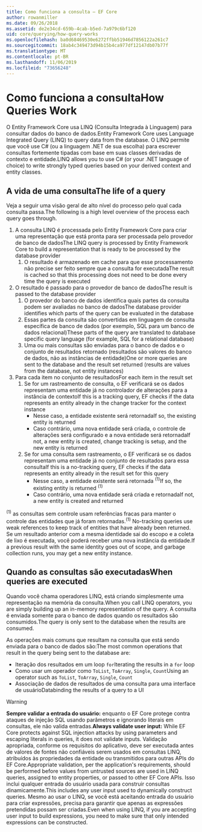 ```yaml
---
title: Como funciona a consulta – EF Core
author: rowanmiller
ms.date: 09/26/2018
ms.assetid: de2e34cd-659b-4cab-b5ed-7a979c6bf120
uid: core/querying/how-query-works
ms.openlocfilehash: ba0d68469530e6272ffbb51946d7856122a261c7
ms.sourcegitcommit: 18ab4c349473d94b15b4ca977df12147db07b77f
ms.translationtype: MT
ms.contentlocale: pt-BR
ms.lasthandoff: 11/06/2019
ms.locfileid: "73656248"
---
```

# <a name="how-queries-work"></a><span data-ttu-id="634ac-102">Como funciona a consulta</span><span class="sxs-lookup"><span data-stu-id="634ac-102">How Queries Work</span></span>

<span data-ttu-id="634ac-103">O Entity Framework Core usa LINQ (Consulta Integrada à Linguagem) para consultar dados do banco de dados.</span><span class="sxs-lookup"><span data-stu-id="634ac-103">Entity Framework Core uses Language Integrated Query (LINQ) to query data from the database.</span></span> <span data-ttu-id="634ac-104">O LINQ permite que você use C# (ou a linguagem .NET de sua escolha) para escrever consultas fortemente tipadas com base em suas classes derivadas de contexto e entidade.</span><span class="sxs-lookup"><span data-stu-id="634ac-104">LINQ allows you to use C# (or your .NET language of choice) to write strongly typed queries based on your derived context and entity classes.</span></span>

## <a name="the-life-of-a-query"></a><span data-ttu-id="634ac-105">A vida de uma consulta</span><span class="sxs-lookup"><span data-stu-id="634ac-105">The life of a query</span></span>

<span data-ttu-id="634ac-106">Veja a seguir uma visão geral de alto nível do processo pelo qual cada consulta passa.</span><span class="sxs-lookup"><span data-stu-id="634ac-106">The following is a high level overview of the process each query goes through.</span></span>

1. <span data-ttu-id="634ac-107">A consulta LINQ é processada pelo Entity Framework Core para criar uma representação que está pronta para ser processada pelo provedor de banco de dados</span><span class="sxs-lookup"><span data-stu-id="634ac-107">The LINQ query is processed by Entity Framework Core to build a representation that is ready to be processed by the database provider</span></span>
   1. <span data-ttu-id="634ac-108">O resultado é armazenado em cache para que esse processamento não precise ser feito sempre que a consulta for executada</span><span class="sxs-lookup"><span data-stu-id="634ac-108">The result is cached so that this processing does not need to be done every time the query is executed</span></span>
2. <span data-ttu-id="634ac-109">O resultado é passado para o provedor de banco de dados</span><span class="sxs-lookup"><span data-stu-id="634ac-109">The result is passed to the database provider</span></span>
   1. <span data-ttu-id="634ac-110">O provedor do banco de dados identifica quais partes da consulta podem ser avaliadas no banco de dados</span><span class="sxs-lookup"><span data-stu-id="634ac-110">The database provider identifies which parts of the query can be evaluated in the database</span></span>
   2. <span data-ttu-id="634ac-111">Essas partes da consulta são convertidas em linguagem de consulta específica de banco de dados (por exemplo, SQL para um banco de dados relacional)</span><span class="sxs-lookup"><span data-stu-id="634ac-111">These parts of the query are translated to database specific query language (for example, SQL for a relational database)</span></span>
   3. <span data-ttu-id="634ac-112">Uma ou mais consultas são enviadas para o banco de dados e o conjunto de resultados retornado (resultados são valores do banco de dados, não as instâncias de entidade)</span><span class="sxs-lookup"><span data-stu-id="634ac-112">One or more queries are sent to the database and the result set returned (results are values from the database, not entity instances)</span></span>
3. <span data-ttu-id="634ac-113">Para cada item no conjunto de resultados</span><span class="sxs-lookup"><span data-stu-id="634ac-113">For each item in the result set</span></span>
   1. <span data-ttu-id="634ac-114">Se for um rastreamento de consulta, o EF verificará se os dados representam uma entidade já no controlador de alterações para a instância de contexto</span><span class="sxs-lookup"><span data-stu-id="634ac-114">If this is a tracking query, EF checks if the data represents an entity already in the change tracker for the context instance</span></span>
      * <span data-ttu-id="634ac-115">Nesse caso, a entidade existente será retornada</span><span class="sxs-lookup"><span data-stu-id="634ac-115">If so, the existing entity is returned</span></span>
      * <span data-ttu-id="634ac-116">Caso contrário, uma nova entidade será criada, o controle de alterações será configurado e a nova entidade será retornada</span><span class="sxs-lookup"><span data-stu-id="634ac-116">If not, a new entity is created, change tracking is setup, and the new entity is returned</span></span>
   2. <span data-ttu-id="634ac-117">Se for uma consulta sem rastreamento, o EF verificará se os dados representam uma entidade já no conjunto de resultados para essa consulta</span><span class="sxs-lookup"><span data-stu-id="634ac-117">If this is a no-tracking query, EF checks if the data represents an entity already in the result set for this query</span></span>
      * <span data-ttu-id="634ac-118">Nesse caso, a entidade existente será retornada <sup>(1)</sup></span><span class="sxs-lookup"><span data-stu-id="634ac-118">If so, the existing entity is returned <sup>(1)</sup></span></span>
      * <span data-ttu-id="634ac-119">Caso contrário, uma nova entidade será criada e retornada</span><span class="sxs-lookup"><span data-stu-id="634ac-119">If not, a new entity is created and returned</span></span>

<span data-ttu-id="634ac-120"><sup>(1)</sup> as consultas sem controle usam referências fracas para manter o controle das entidades que já foram retornadas.</span><span class="sxs-lookup"><span data-stu-id="634ac-120"><sup>(1)</sup> No-tracking queries use weak references to keep track of entities that have already been returned.</span></span> <span data-ttu-id="634ac-121">Se um resultado anterior com a mesma identidade sai do escopo e a coleta de lixo é executada, você poderá receber uma nova instância da entidade.</span><span class="sxs-lookup"><span data-stu-id="634ac-121">If a previous result with the same identity goes out of scope, and garbage collection runs, you may get a new entity instance.</span></span>

## <a name="when-queries-are-executed"></a><span data-ttu-id="634ac-122">Quando as consultas são executadas</span><span class="sxs-lookup"><span data-stu-id="634ac-122">When queries are executed</span></span>

<span data-ttu-id="634ac-123">Quando você chama operadores LINQ, está criando simplesmente uma representação na memória da consulta.</span><span class="sxs-lookup"><span data-stu-id="634ac-123">When you call LINQ operators, you are simply building up an in-memory representation of the query.</span></span> <span data-ttu-id="634ac-124">A consulta é enviada somente para o banco de dados quando os resultados são consumidos.</span><span class="sxs-lookup"><span data-stu-id="634ac-124">The query is only sent to the database when the results are consumed.</span></span>

<span data-ttu-id="634ac-125">As operações mais comuns que resultam na consulta que está sendo enviada para o banco de dados são:</span><span class="sxs-lookup"><span data-stu-id="634ac-125">The most common operations that result in the query being sent to the database are:</span></span>

* <span data-ttu-id="634ac-126">Iteração dos resultados em um loop `for`</span><span class="sxs-lookup"><span data-stu-id="634ac-126">Iterating the results in a `for` loop</span></span>
* <span data-ttu-id="634ac-127">Como usar um operador como `ToList`, `ToArray`, `Single`, `Count`</span><span class="sxs-lookup"><span data-stu-id="634ac-127">Using an operator such as `ToList`, `ToArray`, `Single`, `Count`</span></span>
* <span data-ttu-id="634ac-128">Associação de dados de resultados de uma consulta para uma interface de usuário</span><span class="sxs-lookup"><span data-stu-id="634ac-128">Databinding the results of a query to a UI</span></span>

> [!WARNING]  
> <span data-ttu-id="634ac-129">**Sempre validar a entrada do usuário:** enquanto o EF Core protege contra ataques de injeção SQL usando parâmetros e ignorando literais em consultas, ele não valida entradas.</span><span class="sxs-lookup"><span data-stu-id="634ac-129">**Always validate user input:** While EF Core protects against SQL injection attacks by using parameters and escaping literals in queries, it does not validate inputs.</span></span> <span data-ttu-id="634ac-130">Validação apropriada, conforme os requisitos do aplicativo, deve ser executada antes de valores de fontes não confiáveis serem usados em consultas LINQ, atribuídos às propriedades da entidade ou transmitidos para outras APIs do EF Core.</span><span class="sxs-lookup"><span data-stu-id="634ac-130">Appropriate validation, per the application's requirements, should be performed before values from untrusted sources are used in LINQ queries, assigned to entity properties, or passed to other EF Core APIs.</span></span> <span data-ttu-id="634ac-131">Isso inclui qualquer entrada do usuário usada para construir consultas dinamicamente.</span><span class="sxs-lookup"><span data-stu-id="634ac-131">This includes any user input used to dynamically construct queries.</span></span> <span data-ttu-id="634ac-132">Mesmo ao usar o LINQ, se você está aceitando entrada do usuário para criar expressões, precisa para garantir que apenas as expressões pretendidas possam ser criadas.</span><span class="sxs-lookup"><span data-stu-id="634ac-132">Even when using LINQ, if you are accepting user input to build expressions, you need to make sure that only intended expressions can be constructed.</span></span>
